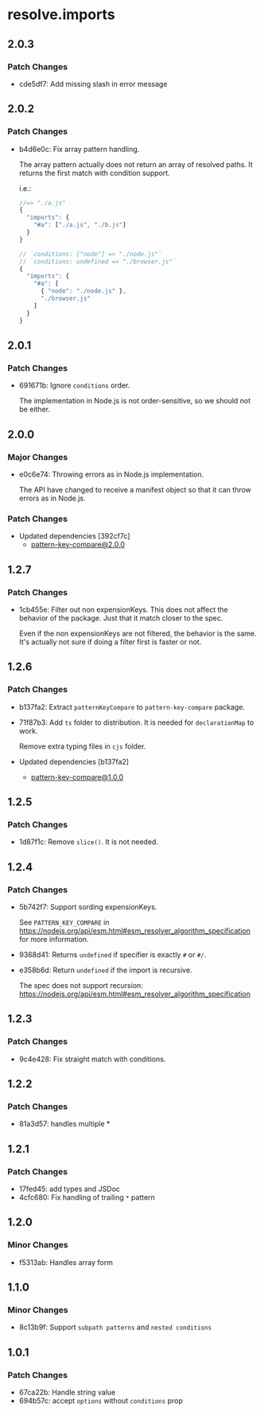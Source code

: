 # resolve.imports

## 2.0.3

### Patch Changes

- cde5df7: Add missing slash in error message

## 2.0.2

### Patch Changes

- b4d6e0c: Fix array pattern handling.

  The array pattern actually does not return an array of resolved paths.
  It returns the first match with condition support.

  i.e.:

  ```ts
  //=> "./a.js"
  {
    "imports": {
      "#a": ["./a.js", "./b.js"]
    }
  }

  // `conditions: ["node"] => "./node.js"`
  // `conditions: undefined => "./browser.js"`
  {
    "imports": {
      "#a": [
        { "node": "./node.js" },
        "./browser.js"
      ]
    }
  }
  ```

## 2.0.1

### Patch Changes

- 691671b: Ignore `conditions` order.

  The implementation in Node.js is not order-sensitive, so we should not be either.

## 2.0.0

### Major Changes

- e0c6e74: Throwing errors as in Node.js implementation.

  The API have changed to receive a manifest object so that it can throw errors as in Node.js.

### Patch Changes

- Updated dependencies [392cf7c]
  - pattern-key-compare@2.0.0

## 1.2.7

### Patch Changes

- 1cb455e: Filter out non expensionKeys.
  This does not affect the behavior of the package.
  Just that it match closer to the spec.

  Even if the non expensionKeys are not filtered,
  the behavior is the same.
  It's actually not sure if doing a filter first is faster or not.

## 1.2.6

### Patch Changes

- b137fa2: Extract `patternKeyCompare` to `pattern-key-compare` package.
- 71f87b3: Add `ts` folder to distribution.
  It is needed for `declarationMap` to work.

  Remove extra typing files in `cjs` folder.

- Updated dependencies [b137fa2]
  - pattern-key-compare@1.0.0

## 1.2.5

### Patch Changes

- 1d87f1c: Remove `slice()`. It is not needed.

## 1.2.4

### Patch Changes

- 5b742f7: Support sording expensionKeys.

  See `PATTERN_KEY_COMPARE` in https://nodejs.org/api/esm.html#esm_resolver_algorithm_specification for more information.

- 9368d41: Returns `undefined` if specifier is exactly `#` or `#/`.
- e358b6d: Return `undefined` if the import is recursive.

  The spec does not support recursion: https://nodejs.org/api/esm.html#esm_resolver_algorithm_specification

## 1.2.3

### Patch Changes

- 9c4e428: Fix straight match with conditions.

## 1.2.2

### Patch Changes

- 81a3d57: handles multiple \*

## 1.2.1

### Patch Changes

- 17fed45: add types and JSDoc
- 4cfc680: Fix handling of trailing `*` pattern

## 1.2.0

### Minor Changes

- f5313ab: Handles array form

## 1.1.0

### Minor Changes

- 8c13b9f: Support `subpath patterns` and `nested conditions`

## 1.0.1

### Patch Changes

- 67ca22b: Handle string value
- 694b57c: accept `options` without `conditions` prop
